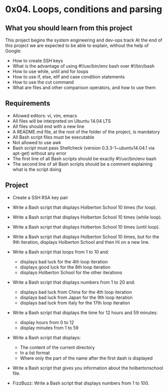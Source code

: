 # 0x04. Loops, conditions and parsing

## What you should learn from this project

This project begins the system engineering and dev-ops track
At the end of this project we are expected to be able to explain, without the help of Google:

- How to create SSH keys
- What is the advantage of using #!/usr/bin/env bash over #!/bin/bash
- How to use while, until and for loops
- How to use if, else, elif and case condition statements
- How to use the cut command
- What are files and other comparison operators, and how to use them

## Requirements

- Allowed editors: vi, vim, emacs
- All files will be interpreted on Ubuntu 14.04 LTS
- All files should end with a new line
- A README.md file, at the root of the folder of the project, is mandatory
- All Bash script files must be executable
- Not allowed to use awk
- Bash script must pass Shellcheck (version 0.3.3-1~ubuntu14.04.1 via apt-get) without any error
- The first line of all Bash scripts should be exactly #!/usr/bin/env bash
- The second line of all Bash scripts should be a comment explaining what is the script doing

## Project

- Create a SSH RSA key pair

- Write a Bash script that displays Holberton School 10 times (for loop).

- Write a Bash script that displays Holberton School 10 times (while loop).

- Write a Bash script that displays Holberton School 10 times (until loop).

- Write a Bash script that displays Holberton School 10 times, but for the 9th iteration, displays Holberton School and then Hi on a new line.

- Write a Bash script that loops from 1 to 10 and:
  - displays bad luck for the 4th loop iteration
  - displays good luck for the 8th loop iteration
  - displays Holberton School for the other iterations

- Write a Bash script that displays numbers from 1 to 20 and:
  - displays bad luck from China for the 4th loop iteration
  - displays bad luck from Japan for the 9th loop iteration
  - displays bad luck from Italy for the 17th loop iteration

- Write a Bash script that displays the time for 12 hours and 59 minutes:
  - display hours from 0 to 12
  - display minutes from 1 to 59

- Write a Bash script that displays:
  - The content of the current directory
  - In a list format
  - Where only the part of the name after the first dash is displayed

- Write a Bash script that gives you information about the holbertonschool file.

- FizzBuzz: Write a Bash script that displays numbers from 1 to 100.